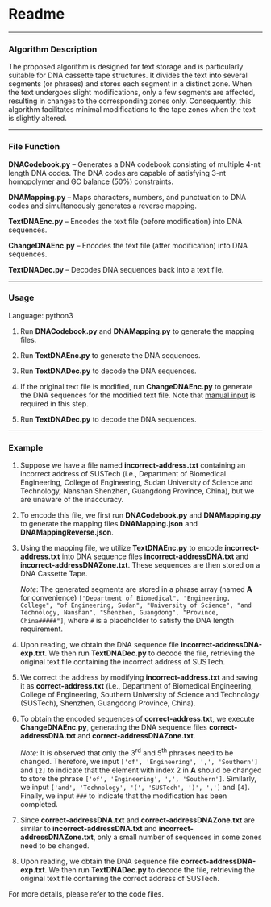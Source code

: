 # Readme

---

### Algorithm Description

The proposed algorithm is designed for text storage and is particularly suitable for DNA cassette tape structures. It divides the text into several segments (or phrases) and stores each segment in a distinct zone. When the text undergoes slight modifications, only a few segments are affected, resulting in changes to the corresponding zones only. Consequently, this algorithm facilitates minimal modifications to the tape zones when the text is slightly altered.

---

### File Function

**DNACodebook.py** – Generates a DNA codebook consisting of multiple 4-nt length DNA codes. The DNA codes are capable of satisfying 3-nt homopolymer and GC balance (50%) constraints.

**DNAMapping.py** – Maps characters, numbers, and punctuation to DNA codes and simultaneously generates a reverse mapping.

**TextDNAEnc.py** – Encodes the text file (before modification) into DNA sequences.

**ChangeDNAEnc.py** – Encodes the text file (after modification) into DNA sequences. 

**TextDNADec.py** – Decodes DNA sequences back into a text file.

****

### Usage

Language: python3

1. Run **DNACodebook.py** and **DNAMapping.py** to generate the mapping files.

2. Run **TextDNAEnc.py** to generate the DNA sequences.

3. Run **TextDNADec.py** to decode the DNA sequences.

4. If the original text file is modified, run **ChangeDNAEnc.py** to generate the DNA sequences for the modified text file. Note that <u>manual input</u> is required in this step.

5. Run **TextDNADec.py** to decode the DNA sequences.

---

### Example

1. Suppose we have a file named **incorrect-address.txt** containing an incorrect address of SUSTech (i.e., Department of Biomedical Engineering, College of Engineering, Sudan University of Science and Technology, Nanshan Shenzhen, Guangdong Province, China), but we are unaware of the inaccuracy.

2. To encode this file, we first run **DNACodebook.py** and **DNAMapping.py** to generate the mapping files **DNAMapping.json** and **DNAMappingReverse.json**.

3. Using the mapping file, we utilize **TextDNAEnc.py** to encode **incorrect-address.txt** into DNA sequence files **incorrect-addressDNA.txt** and **incorrect-addressDNAZone.txt**. These sequences are then stored on a DNA Cassette Tape.
   
   *Note*: The generated segments are stored in a phrase array (named **A** for convenience) `["Department of Biomedical", "Engineering, College", "of Engineering, Sudan", "University of Science", "and Technology, Nanshan", "Shenzhen, Guangdong", "Province, China#####"]`, where `#` is a placeholder to satisfy the DNA length requirement.

4. Upon reading, we obtain the DNA sequence file **incorrect-addressDNA-exp.txt**. We then run **TextDNADec.py** to decode the file, retrieving the original text file containing the incorrect address of SUSTech.

5. We correct the address by modifying **incorrect-address.txt** and saving it as **correct-address.txt** (i.e., Department of Biomedical Engineering, College of Engineering, Southern University of Science and Technology (SUSTech), Shenzhen, Guangdong Province, China).

6. To obtain the encoded sequences of **correct-address.txt**, we execute **ChangeDNAEnc.py**, generating the DNA sequence files **correct-addressDNA.txt** and **correct-addressDNAZone.txt**.
   
   *Note*: It is observed that only the 3<sup>rd</sup> and 5<sup>th</sup> phrases need to be changed. Therefore, we input `['of', 'Engineering', ',', 'Southern']` and `[2]` to indicate that the element with index 2 in **A** should be changed to store the phrase `['of', 'Engineering', ',', 'Southern']`. Similarly, we input `['and', 'Technology', '(', 'SUSTech', ')', ',']` and `[4]`. Finally, we input `###` to indicate that the modification has been completed.

7. Since **correct-addressDNA.txt** and **correct-addressDNAZone.txt** are similar to **incorrect-addressDNA.txt** and **incorrect-addressDNAZone.txt**, only a small number of sequences in some zones need to be changed.

8. Upon reading, we obtain the DNA sequence file **correct-addressDNA-exp.txt**. We then run **TextDNADec.py** to decode the file, retrieving the original text file containing the correct address of SUSTech.

For more details, please refer to the code files.
